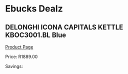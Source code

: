 
# Ebucks Dealz
## DELONGHI ICONA CAPITALS KETTLE KBOC3001.BL Blue
[Product Page](https://www.ebucks.com/web/shop/productSelected.do?prodId=1151092401&catId=704985963)

Price: R1889.00

Savings: 


	